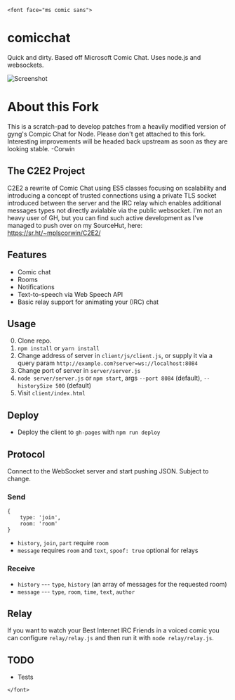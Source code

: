 `<font face="ms comic sans">`

# comicchat

Quick and dirty. Based off Microsoft Comic Chat. Uses node.js and websockets.

![Screenshot](http://i.imgur.com/J1k7iwn.png)

# About this Fork

This is a scratch-pad to develop patches from a heavily modified version of gyng's Compic Chat for Node.  Please don't get attached to this fork.  Interesting improvements will be headed back upstream as soon as they are looking stable. -Corwin

## The C2E2 Project

C2E2 a rewrite of Comic Chat using ES5 classes focusing on scalability and introducing a concept of trusted connections using a private TLS socket introduced between the server and the IRC relay which enables additional messages types not directly avialable via the public websocket.   I'm not an heavy user of GH, but you can find such active development as I've managed to push over on my SourceHut, here:  https://sr.ht/~mplscorwin/C2E2/

## Features

* Comic chat
* Rooms
* Notifications
* Text-to-speech via Web Speech API
* Basic relay support for animating your (IRC) chat

## Usage

0. Clone repo.
1. `npm install` or `yarn install`
2. Change address of server in `client/js/client.js`, or supply it via a query param `http://example.com?server=ws://localhost:8084`
3. Change port of server in `server/server.js`
4. `node server/server.js` or `npm start`, args `--port 8084` (default), `--historySize 500` (default)
5. Visit `client/index.html`

## Deploy

* Deploy the client to `gh-pages` with `npm run deploy`

## Protocol

Connect to the WebSocket server and start pushing JSON. Subject to change.

### Send

    {
        type: 'join',
        room: 'room'
    }

* `history`, `join`, `part` require `room`
* `message` requires `room` and `text`, `spoof: true` optional for relays

### Receive

* `history` --- `type`, `history` (an array of messages for the requested room)
* `message` --- `type`, `room`, `time`, `text`, `author`

## Relay

If you want to watch your Best Internet IRC Friends in a voiced comic you can configure `relay/relay.js` and then run it with `node relay/relay.js`.

## TODO

* Tests

`</font>`
